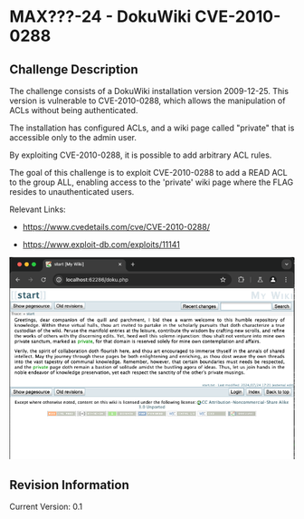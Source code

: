 
# MAX???-24 - DokuWiki CVE-2010-0288

## Challenge Description

The challenge consists of a DokuWiki installation version 2009-12-25. This version is vulnerable to CVE-2010-0288, which allows the manipulation of ACLs without being authenticated.

The installation has configured ACLs, and a wiki page called "private" that is accessible only to the admin user.

By exploiting CVE-2010-0288, it is possible to add arbitrary ACL rules.

The goal of this challenge is to exploit CVE-2010-0288 to add a READ ACL to the group ALL, enabling access to the 'private' wiki page where the FLAG resides to unauthenticated users.

Relevant Links:

 - https://www.cvedetails.com/cve/CVE-2010-0288/

 - https://www.exploit-db.com/exploits/11141

![screenshot1](screenshot.png)

## Revision Information
Current Version: 0.1
